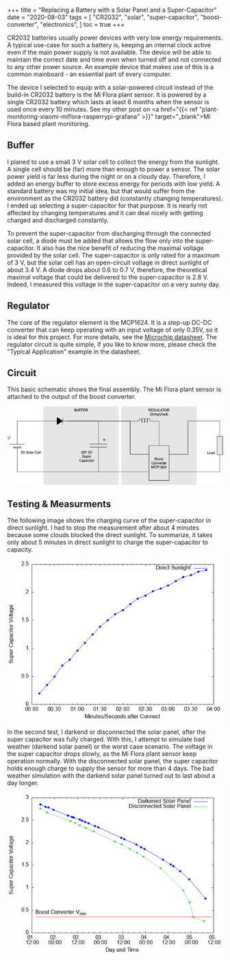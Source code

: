 +++
title = "Replacing a Battery with a Solar Panel and a Super-Capacitor"
date = "2020-08-03"
tags = [
    "CR2032",
    "solar",
    "super-capacitor",
    "boost-converter",
    "electronics",
]
toc = true
+++

CR2032 batteries usually power devices with very low energy requirements. A typical use-case for such a battery is, keeping an internal clock active even if the main power supply is not available. The device will be able to maintain the correct date and time even when turned off and not connected to any other power source. An example device that makes use of this is a common mainboard - an essential part of every computer.

The device I selected to equip with a solar-powered circuit instead of the build-in CR2032 battery is the Mi Flora plant sensor.
It is powered by a single CR2032 battery which lasts at least 6 months when the sensor is used once every 10 minutes. See my other post on <a href="{{< ref "plant-monitoring-xiaomi-miflora-rasperrypi-grafana" >}}" target="_blank">Mi Flora based plant monitoring</a>.

## Buffer

I planed to use a small 3 V solar cell to collect the energy from the sunlight. A single cell should be (far) more than enough to power a sensor. The solar power yield is far less during the night or on a cloudy day. Therefore, I added an energy buffer to store excess energy for periods with low yield. A standard battery was my initial idea, but that would suffer from the environment as the CR2032 battery did (constantly changing temperatures). I ended up selecting a super-capacitor for that purpose. It is nearly not affected by changing temperatures and it can deal nicely with getting charged and discharged constantly.

To prevent the super-capacitor from discharging through the connected solar cell, a diode must be added that allows the flow only into the super-capacitor. It also has the nice benefit of reducing the maximal voltage provided by the solar cell. The super-capacitor is only rated for a maximum of 3 V, but the solar cell has an open-circuit voltage in direct sunlight of about 3.4 V. A diode drops about 0.6 to 0.7 V, therefore, the theoretical maximal voltage that could be delivered to the super-capacitor is 2.8 V. Indeed, I measured this voltage in the super-capacitor on a very sunny day.

## Regulator

The core of the regulator element is the MCP1624. It is a step-up DC-DC converter that can keep operating with an input voltage of only 0.35V, so it is ideal for this project. For more details, see the <a href="https://ww1.microchip.com/downloads/en/DeviceDoc/40001420D.pdf" target="_blank">Microchip datasheet</a>. The regulator circuit is quite simple, if  you like to know more, please check the "Typical Application" example in the datasheet.

## Circuit

This basic schematic shows the final assembly. The Mi Flora plant sensor is attached to the output of the boost converter.

![Circuit diagram](circuit/circuit.jpg)

## Testing & Measurments

The following image shows the charging curve of the super-capacitor in direct sunlight. I had to stop the measurement after about 4 minutes because some clouds blocked the direct sunlight. To summarize, it takes only about 5 minutes in direct sunlight to charge the super-capacitor to capacity.

![Charging curve of the super-capacitor in direct sunlight](charge/plot.png)

In the second test, I darkend or disconnected the solar panel, after the super capacitor was fully charged. With this, I attempt to simulate bad weather (darkend solar panel) or the worst case scenario.
The voltage in the super capacitor drops slowly, as the Mi Flora plant sensor keep operation normally. With the disconnected solar panel, the super capacitor holds enough charge to supply the sensor for more than 4 days. The bad weather simulation with the darkend solar panel turned out to last about a day longer.

![Discharging curve of the super-capacitor](discharge/plot.png)

